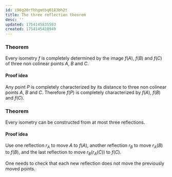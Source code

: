 ```yaml
---
id: i96g20rfhhgmtbq0183bh2t
title: The three reflection theorem
desc: ''
updated: 1754145835503
created: 1754145428949
---
```


### Theorem

Every isometry $f$ is completely determined by the image $f(A)$, $f(B)$ and $f(C)$ of three non colinear points $A$, $B$ and $C$.

#### Proof idea

Any point $P$ is completely characterized by its distance to three non colinear points $A$, $B$ and $C$. Therefore $f(P)$ is completely characterized by $f(A)$, $f(B)$ and $f(C)$.

### Theorem

Every isometry can be constructed from at most three reflections.

#### Proof idea

Use one reflection $r_A$ to move $A$ to $f(A)$, another reflection $r_B$ to move $r_A(B)$ to $f(B)$, and the last reflection to move $r_B(r_A(C))$ to $f(C)$.

One needs to check that each new reflection does not move the previously moved points.